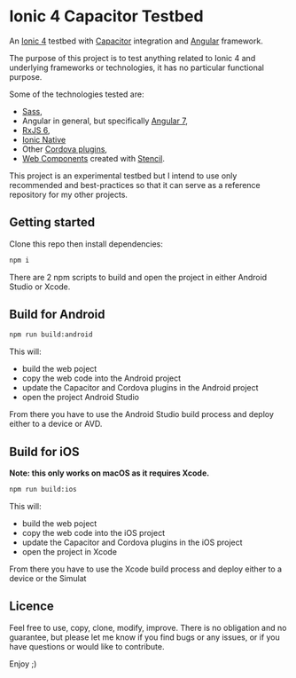 # Ionic 4 Capacitor Testbed

An [Ionic 4](https://ionicframework.com/docs/) testbed with [Capacitor](https://capacitor.ionicframework.com/) integration and [Angular](https://angular.io/) framework.

The purpose of this project is to test anything related to Ionic 4 and underlying frameworks or technologies, it has no particular functional purpose.

Some of the technologies tested are:

- [Sass](http://sass-lang.com/guide),
- Angular in general, but specifically [Angular 7](https://v7.angular.io/docs),
- [RxJS 6](https://rxjs-dev.firebaseapp.com/),
- [Ionic Native](https://ionicframework.com/docs/native/)
- Other [Cordova plugins](https://cordova.apache.org/plugins/),
- [Web Components](https://developer.mozilla.org/en-US/docs/Web/Web_Components) created with [Stencil](https://stenciljs.com/).

This project is an experimental testbed but I intend to use only recommended and best-practices so that it can serve as a reference repository for my other projects.

## Getting started
Clone this repo then install dependencies:
``` bash
npm i
```

There are 2 npm scripts to build and open the project in either Android Studio or Xcode.

## Build for Android
``` bash
npm run build:android
```

This will:
- build the web poject
- copy the web code into the Android project
- update the Capacitor and Cordova plugins in the Android project
- open the project Android Studio

From there you have to use the Android Studio build process and deploy either to a device or AVD.

## Build for iOS

**Note: this only works on macOS as it requires Xcode.**

``` bash
npm run build:ios
```

This will:
- build the web poject
- copy the web code into the iOS project
- update the Capacitor and Cordova plugins in the iOS project
- open the project in Xcode

From there you have to use the Xcode build process and deploy either to a device or the Simulat

## Licence

Feel free to use, copy, clone, modify, improve. There is no obligation and no guarantee, but please let me know if you find bugs or any issues, or if you have questions or would like to contribute.

Enjoy ;)